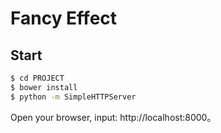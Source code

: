 # Fancy Effect

## Start

``` sh
$ cd PROJECT
$ bower install
$ python -m SimpleHTTPServer
```

Open your browser, input: http://localhost:8000。
